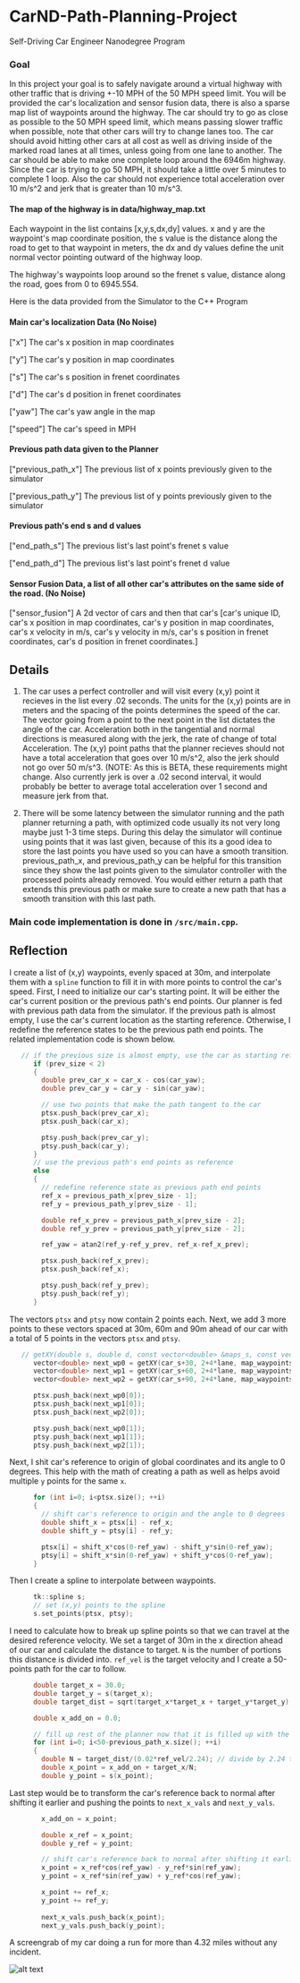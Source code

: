 # CarND-Path-Planning-Project
Self-Driving Car Engineer Nanodegree Program

[//]: # (Image Reference)

[image1]: ./screengrab_run.png "One Lap"

### Goal
In this project your goal is to safely navigate around a virtual highway with other traffic that is driving +-10 MPH of the 50 MPH speed limit. You will be provided the car's localization and sensor fusion data, there is also a sparse map list of waypoints around the highway. The car should try to go as close as possible to the 50 MPH speed limit, which means passing slower traffic when possible, note that other cars will try to change lanes too. The car should avoid hitting other cars at all cost as well as driving inside of the marked road lanes at all times, unless going from one lane to another. The car should be able to make one complete loop around the 6946m highway. Since the car is trying to go 50 MPH, it should take a little over 5 minutes to complete 1 loop. Also the car should not experience total acceleration over 10 m/s^2 and jerk that is greater than 10 m/s^3.

#### The map of the highway is in data/highway_map.txt
Each waypoint in the list contains  [x,y,s,dx,dy] values. x and y are the waypoint's map coordinate position, the s value is the distance along the road to get to that waypoint in meters, the dx and dy values define the unit normal vector pointing outward of the highway loop.

The highway's waypoints loop around so the frenet s value, distance along the road, goes from 0 to 6945.554.

Here is the data provided from the Simulator to the C++ Program

#### Main car's localization Data (No Noise)

["x"] The car's x position in map coordinates

["y"] The car's y position in map coordinates

["s"] The car's s position in frenet coordinates

["d"] The car's d position in frenet coordinates

["yaw"] The car's yaw angle in the map

["speed"] The car's speed in MPH

#### Previous path data given to the Planner

["previous_path_x"] The previous list of x points previously given to the simulator

["previous_path_y"] The previous list of y points previously given to the simulator

#### Previous path's end s and d values 

["end_path_s"] The previous list's last point's frenet s value

["end_path_d"] The previous list's last point's frenet d value

#### Sensor Fusion Data, a list of all other car's attributes on the same side of the road. (No Noise)

["sensor_fusion"] A 2d vector of cars and then that car's [car's unique ID, car's x position in map coordinates, car's y position in map coordinates, car's x velocity in m/s, car's y velocity in m/s, car's s position in frenet coordinates, car's d position in frenet coordinates.]

## Details

1. The car uses a perfect controller and will visit every (x,y) point it recieves in the list every .02 seconds. The units for the (x,y) points are in meters and the spacing of the points determines the speed of the car. The vector going from a point to the next point in the list dictates the angle of the car. Acceleration both in the tangential and normal directions is measured along with the jerk, the rate of change of total Acceleration. The (x,y) point paths that the planner recieves should not have a total acceleration that goes over 10 m/s^2, also the jerk should not go over 50 m/s^3. (NOTE: As this is BETA, these requirements might change. Also currently jerk is over a .02 second interval, it would probably be better to average total acceleration over 1 second and measure jerk from that.

2. There will be some latency between the simulator running and the path planner returning a path, with optimized code usually its not very long maybe just 1-3 time steps. During this delay the simulator will continue using points that it was last given, because of this its a good idea to store the last points you have used so you can have a smooth transition. previous_path_x, and previous_path_y can be helpful for this transition since they show the last points given to the simulator controller with the processed points already removed. You would either return a path that extends this previous path or make sure to create a new path that has a smooth transition with this last path.


### Main code implementation is done in `/src/main.cpp`.


## Reflection

I create a list of (x,y) waypoints, evenly spaced at 30m, and interpolate them with a `spline` function to fill it in with more points to control the car's speed. First, I need to initialize our car's starting point. It will be either the car's current position or the previous path's end points. Our planner is fed with previous path data from the simulator. If the previous path is almost empty, I use the car's current location as the starting reference. Otherwise, I redefine the reference states to be the previous path end points. The related implementation code is shown below.

```c++
   // if the previous size is almost empty, use the car as starting reference
      if (prev_size < 2)
      {
        double prev_car_x = car_x - cos(car_yaw);
        double prev_car_y = car_y - sin(car_yaw);

        // use two points that make the path tangent to the car
        ptsx.push_back(prev_car_x);
        ptsx.push_back(car_x);

        ptsy.push_back(prev_car_y);
        ptsy.push_back(car_y);
      }
      // use the previous path's end points as reference
      else
      {
        // redefine reference state as previous path end points
        ref_x = previous_path_x[prev_size - 1];
        ref_y = previous_path_y[prev_size - 1];

        double ref_x_prev = previous_path_x[prev_size - 2];
        double ref_y_prev = previous_path_y[prev_size - 2];

        ref_yaw = atan2(ref_y-ref_y_prev, ref_x-ref_x_prev);

        ptsx.push_back(ref_x_prev);
        ptsx.push_back(ref_x);

        ptsy.push_back(ref_y_prev);
        ptsy.push_back(ref_y);
      }
```

The vectors `ptsx` and `ptsy` now contain 2 points each. Next, we add 3 more points to these vectors spaced at 30m, 60m and 90m ahead of our car with a total of 5 points in the vectors `ptsx` and `ptsy`.

```c++
   // getXY(double s, double d, const vector<double> &maps_s, const vector<double> &maps_x, const vector<double> &maps_y)
      vector<double> next_wp0 = getXY(car_s+30, 2+4*lane, map_waypoints_s, map_waypoints_x, map_waypoints_y);
      vector<double> next_wp1 = getXY(car_s+60, 2+4*lane, map_waypoints_s, map_waypoints_x, map_waypoints_y);
      vector<double> next_wp2 = getXY(car_s+90, 2+4*lane, map_waypoints_s, map_waypoints_x, map_waypoints_y);

      ptsx.push_back(next_wp0[0]);
      ptsx.push_back(next_wp1[0]);
      ptsx.push_back(next_wp2[0]);

      ptsy.push_back(next_wp0[1]);
      ptsy.push_back(next_wp1[1]);
      ptsy.push_back(next_wp2[1]);
```

Next, I shit car's reference to origin of global coordinates and its angle to 0 degrees. This help with the math of creating a path as well as helps avoid multiple `y` points for the same `x`.

```c++
      for (int i=0; i<ptsx.size(); ++i)
      {
        // shift car's reference to origin and the angle to 0 degrees
        double shift_x = ptsx[i] - ref_x;
        double shift_y = ptsy[i] - ref_y;

        ptsx[i] = shift_x*cos(0-ref_yaw) - shift_y*sin(0-ref_yaw);
        ptsy[i] = shift_x*sin(0-ref_yaw) + shift_y*cos(0-ref_yaw);
      }
```

Then I create a spline to interpolate between waypoints.

```c++
      tk::spline s;
      // set (x,y) points to the spline
      s.set_points(ptsx, ptsy);
```

I need to calculate how to break up spline points so that we can travel at the desired reference velocity. We set a target of 30m in the x direction ahead of our car and calculate the distance to target. `N` is the number of portions this distance is divided into. `ref_vel` is the target velocity and I create a 50-points path for the car to follow.

```c++
      double target_x = 30.0;
      double target_y = s(target_x);
      double target_dist = sqrt(target_x*target_x + target_y*target_y);

      double x_add_on = 0.0;

      // fill up rest of the planner now that it is filled up with the previous points (if any)
      for (int i=0; i<50-previous_path_x.size(); ++i)
      {
        double N = target_dist/(0.02*ref_vel/2.24); // divide by 2.24 to convert from mph to m/s
        double x_point = x_add_on + target_x/N;
        double y_point = s(x_point);
```

Last step would be to transform the car's reference back to normal after shifting it earlier and pushing the points to `next_x_vals` and `next_y_vals`.

```c++
        x_add_on = x_point;

        double x_ref = x_point;
        double y_ref = y_point;

        // shift car's reference back to normal after shifting it earlier
        x_point = x_ref*cos(ref_yaw) - y_ref*sin(ref_yaw);
        y_point = x_ref*sin(ref_yaw) + y_ref*cos(ref_yaw);

        x_point += ref_x;
        y_point += ref_y;
        
        next_x_vals.push_back(x_point);
        next_y_vals.push_back(y_point);
```

A screengrab of my car doing a run for more than 4.32 miles without any incident.

![alt text][image1]